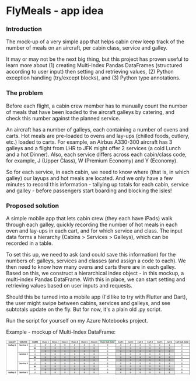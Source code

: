 # FlyMeals - app idea

### Introduction

The mock-up of a very simple app that helps cabin crew keep track of the number of meals on an aircraft, per cabin class, service and galley. 

It may or may not be the next big thing, but this project has proven useful to learn more about (1) creating Multi-Index Pandas DataFrames (structured according to user input) then setting and retrieving values, (2) Python exception handling (try/except blocks), and (3) Python type annotations.

### The problem

Before each flight, a cabin crew member has to manually count the number of meals that have been loaded to the aircraft galleys by catering, and check this number against the planned service.

An aircraft has a number of galleys, each containing a number of ovens and carts. Hot meals are pre-loaded to ovens and lay-ups (chilled foods, cutlery, etc.) loaded to carts. For example, an Airbus A330-300 aircraft has 3 galleys and a flight from LHR to JFK might offer 2 services (a cold Lunch and a hot Dinner). Also, each service differs across each cabin/class code, for example, J (Upper Class), W (Premium Economy) and Y (Economy).

So for each service, in each cabin, we need to know where (that is, in which galley) our layups and hot meals are located. And we only have a few minutes to record this information - tallying up totals for each cabin, service and galley - before passengers start boarding and blocking the isles!


### Proposed solution

A simple mobile app that lets cabin crew (they each have iPads) walk through each galley, quickly recording the number of hot meals in each oven and lay-ups in each cart, and for which service and class. The input data forms a hierarchy (Cabins > Services > Galleys), which can be recorded in a table.

To set this up, we need to ask (and could save this information) for the numbers of: galleys, services and classes (and assign a code to each). We then need to know how many ovens and carts there are in each galley. Based on this, we construct a hierarchical index object - in this mockup, a multi-index Pandas DataFrame. With this in place, we can start setting and retrieving values based on user inputs and requests.

Should this be turned into a mobile app (I'd like to try with Flutter and Dart), the user might swipe between cabins, services and galleys, and see subtotals update on the fly. But for now, it's a plain old .py script.

Run the script for yourself on my Azure Notebooks project.

Example - mockup of Multi-Index DataFrame:

![](Multiindex_dataframe_mockup.PNG)
